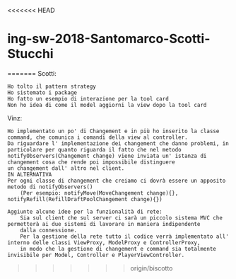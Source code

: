 <<<<<<< HEAD
# ing-sw-2018-Santomarco-Scotti-Stucchi
=======
Scotti:

	Ho tolto il pattern strategy
	Ho sistemato i package
	Ho fatto un esempio di interazione per la tool card
	Non ho idea di come il model aggiorni la view dopo la tool card

Vinz:

	Ho implementato un po' di Changement e in più ho inserito la classe command, che comunica i comandi della view al controller.
	Da riguardare l' implementazione dei changement che danno problemi, in particolare per quanto riguarda il fatto che nel metodo
	notifyObservers(Changement change) viene inviata un' istanza di changement cosa che rende poi impossibile distinguere
	un changement dall' altro nel client.
	IN ALTERNATIVA
	Per ogni classe di changement che creiamo ci dovrà essere un apposito metodo di notifyObservers()
		(Per esempio: notifyMove(MoveChangement change){}, notifyRefill(RefillDraftPoolChangement change){})

	Aggiunte alcune idee per la funzionalità di rete:
		Sia sul client che sul server ci sarà un piccolo sistema MVC che permetterà ai due sistemi di lavorare in maniera indipendente
		dalla connessione.
		Per la gestione della rete tutto il codice verrà implementato all' interno delle classi ViewProxy, ModelProxy e ControllerProxy,
		in modo che la gestione di changement e command sia totalmente invisibile per Model, Controller e PlayerViewController.

>>>>>>> origin/biscotto
